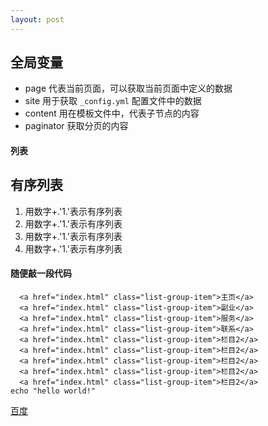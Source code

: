```yaml
---
layout: post
---
```

 
       

## 全局变量
- page 代表当前页面，可以获取当前页面中定义的数据
- site 用于获取 `_config.yml` 配置文件中的数据
- content 用在模板文件中，代表子节点的内容
- paginator 获取分页的内容
#### 列表  

## 有序列表
1. 用数字+.'1.'表示有序列表
1. 用数字+.'1.'表示有序列表
4. 用数字+.'1.'表示有序列表
1. 用数字+.'1.'表示有序列表

#### 随便敲一段代码
```
  <a href="index.html" class="list-group-item">主页</a>
  <a href="index.html" class="list-group-item">副业</a>
  <a href="index.html" class="list-group-item">服务</a>
  <a href="index.html" class="list-group-item">联系</a>
  <a href="index.html" class="list-group-item">栏目2</a>
  <a href="index.html" class="list-group-item">栏目2</a>
  <a href="index.html" class="list-group-item">栏目2</a>
  <a href="index.html" class="list-group-item">栏目2</a>
  <a href="index.html" class="list-group-item">栏目2</a>
echo "hello world!"
```



[百度](https://www.baidu.com)  




    

  


  